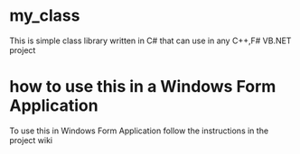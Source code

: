 # my_class
This is simple class library written in C# that can use in any C++,F# VB.NET project

# how to use this in a Windows Form Application
To use this in Windows Form Application follow the instructions in the project wiki

